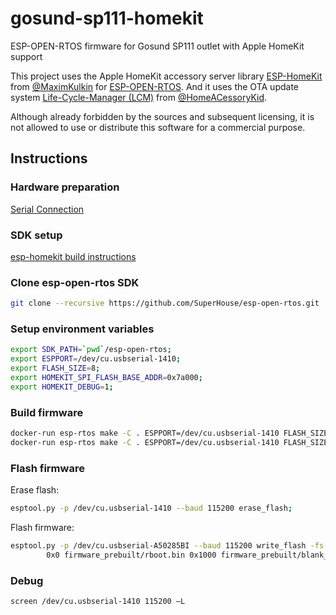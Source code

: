 # gosund-sp111-homekit
ESP-OPEN-RTOS firmware for Gosund SP111 outlet with Apple HomeKit support


This project uses the Apple HomeKit accessory server library [ESP-HomeKit](https://github.com/maximkulkin/esp-homekit) from [@MaximKulkin](https://github.com/maximkulkin) for [ESP-OPEN-RTOS](https://github.com/SuperHouse/esp-open-rtos). And it uses the OTA update system [Life-Cycle-Manager (LCM)](https://github.com/HomeACcessoryKid/life-cycle-manager) from [@HomeACessoryKid](https://github.com/HomeACcessoryKid).

Although already forbidden by the sources and subsequent licensing, it is not allowed to use or distribute this software for a commercial purpose.

## Instructions
### Hardware preparation
[Serial Connection](https://github.com/arendst/Tasmota/wiki/BlitzWolf-SHP6)

### SDK setup
[esp-homekit build instructions](https://github.com/maximkulkin/esp-homekit-demo/wiki/Build-instructions-ESP8266)  


### Clone esp-open-rtos SDK
```bash
git clone --recursive https://github.com/SuperHouse/esp-open-rtos.git
```

### Setup environment variables
```bash
export SDK_PATH=`pwd`/esp-open-rtos;
export ESPPORT=/dev/cu.usbserial-1410;
export FLASH_SIZE=8;
export HOMEKIT_SPI_FLASH_BASE_ADDR=0x7a000;
export HOMEKIT_DEBUG=1;
```

### Build firmware
```bash
docker-run esp-rtos make -C . ESPPORT=/dev/cu.usbserial-1410 FLASH_SIZE=8 HOMEKIT_SPI_FLASH_BASE_ADDR=0x8c000 HOMEKIT_DEBUG=1 clean
docker-run esp-rtos make -C . ESPPORT=/dev/cu.usbserial-1410 FLASH_SIZE=8 HOMEKIT_SPI_FLASH_BASE_ADDR=0x8c000 HOMEKIT_DEBUG=1 all
```

### Flash firmware
Erase flash:  
```bash
esptool.py -p /dev/cu.usbserial-1410 --baud 115200 erase_flash;
```

Flash firmware:  
```bash
esptool.py -p /dev/cu.usbserial-A50285BI --baud 115200 write_flash -fs 8m -fm dout -ff 40m \
        0x0 firmware_prebuilt/rboot.bin 0x1000 firmware_prebuilt/blank_config.bin 0x2000 ./firmware/gosund_sp111.bin
```

### Debug
```bash
screen /dev/cu.usbserial-1410 115200 –L
```
